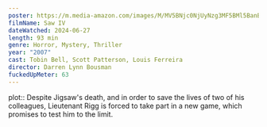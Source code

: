 ```yaml
---
poster: https://m.media-amazon.com/images/M/MV5BNjc0NjUyNzg3MF5BMl5BanBnXkFtZTYwODMxOTM3._V1_SX300.jpg
filmName: Saw IV
dateWatched: 2024-06-27
length: 93 min
genre: Horror, Mystery, Thriller
year: "2007"
cast: Tobin Bell, Scott Patterson, Louis Ferreira
director: Darren Lynn Bousman
fuckedUpMeter: 63
---
```



plot:: Despite Jigsaw's death, and in order to save the lives of two of his colleagues, Lieutenant Rigg is forced to take part in a new game, which promises to test him to the limit.